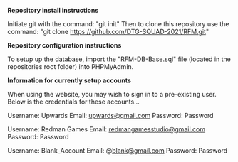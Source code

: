 **Repository install instructions**

Initiate git with the command: "git init"
Then to clone this repository use the command: "git clone https://github.com/DTG-SQUAD-2021/RFM.git"

**Repository configuration instructions**

To setup up the database, import the "RFM-DB-Base.sql" file (located in the repositories root folder) into PHPMyAdmin.

**Information for currently setup accounts**

When using the website, you may wish to sign in to a pre-existing user. Below is the credentials for these accounts...

Username: Upwards
Email: upwards@gmail.com
Password: Password

Username: Redman Games
Email: redmangamesstudio@gmail.com
Password: Password

Username: Blank_Account
Email: @blank@gmail.com
Password: Password
